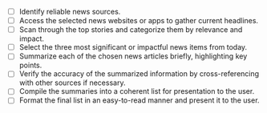 - [ ] Identify reliable news sources.
- [ ] Access the selected news websites or apps to gather current headlines.
- [ ] Scan through the top stories and categorize them by relevance and impact.
- [ ] Select the three most significant or impactful news items from today.
- [ ] Summarize each of the chosen news articles briefly, highlighting key points.
- [ ] Verify the accuracy of the summarized information by cross-referencing with other sources if necessary.
- [ ] Compile the summaries into a coherent list for presentation to the user.
- [ ] Format the final list in an easy-to-read manner and present it to the user.